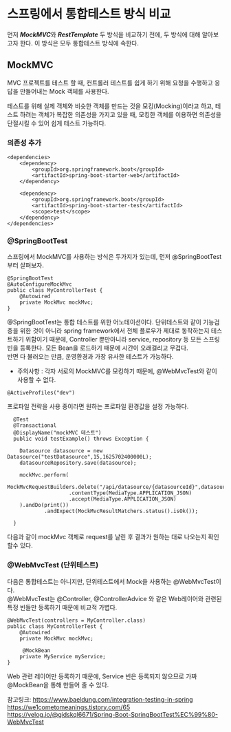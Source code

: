 # 스프링에서 통합테스트 방식 비교

먼저 ***MockMVC***와 ***RestTemplate*** 두 방식을 비교하기 전에, 두 방식에 대해 알아보고자 한다. 
이 방식은 모두 통합테스트 방식에 속한다. 

## MockMVC
MVC 프로젝트를 테스트 할 때, 컨트롤러 테스트를 쉽게 하기 위해 요청을 수행하고 응답을 만들어내는 Mock 객체를 사용한다. 

테스트를 위해 실제 객체와 비슷한 객체를 만드는 것을 모킹(Mocking)이라고 하고, 테스트 하려는 객체가 복잡한 의존성을 가지고 있을 때, 모킹한 객체를 이용하면 의존성을 단절시킬 수 있어 쉽게 테스트 가능하다. 

### 의존성 추가

```
<dependencies>
    <dependency>
        <groupId>org.springframework.boot</groupId>
        <artifactId>spring-boot-starter-web</artifactId>
    </dependency>

    <dependency>
        <groupId>org.springframework.boot</groupId>
        <artifactId>spring-boot-starter-test</artifactId>
        <scope>test</scope>
    </dependency>
</dependencies>
```

### @SpringBootTest

스프링에서 MockMVC를 사용하는 방식은 두가지가 있는데, 먼저 @SpringBootTest 부터 살펴보자. 

```
@SpringBootTest
@AutoConfigureMockMvc
public class MyControllerTest {
    @Autowired
    private MockMvc mockMvc;
}
```
 
@SpringBootTest는 통합 테스트를 위한 어노테이션이다. 
단위테스트와 같이 기능검증을 위한 것이 아니라 spring framework에서 전체 플로우가 제대로 동작하는지 테스트하기 위함이기 때문에, Controller 뿐만아니라 service, repository 등 모든 스프링 빈을 등록한다. 모든 Bean을 로드하기 때문에 시간이 오래걸리고 무겁다.    
반면 다 불러오는 만큼, 운영환경과 가장 유사한 테스트가 가능하다.    
* 주의사항 : 각자 서로의 MockMVC를 모킹하기 때문에, @WebMvcTest와 같이 사용할 수 없다. 

```
@ActiveProfiles("dev")
```
프로파일 전략을 사용 중이라면 원하는 프로파일 환경값을 설정 가능하다. 


```
  @Test
  @Transactional
  @DisplayName("mockMVC 테스트")
  public void testExample() throws Exception {

    Datasource datasource = new Datasource("testDatasource",15,1625702400000L);
    datasourceRepository.save(datasource);

    mockMvc.perform(
                    MockMvcRequestBuilders.delete("/api/datasource/{datasourceId}",datasource.getId().toString())
                    .contentType(MediaType.APPLICATION_JSON)
                    .accept(MediaType.APPLICATION_JSON)
    ).andDo(print())
            .andExpect(MockMvcResultMatchers.status().isOk());

  }

```
다음과 같이 mockMvc 객체로 request를 날린 후 결과가 원하는 대로 나오는지 확인할수 있다. 


### @WebMvcTest (단위테스트)

다음은 통합테스트는 아니지만, 단위테스트에서 Mock을 사용하는 @WebMvcTest이다.    
@WebMvcTest는 @Controller, @ControllerAdvice 와 같은 Web레이어와 관련된 특정 빈들만 등록하기 때문에 비교적 가볍다. 

```
@WebMvcTest(controllers = MyController.class)
public class MyControllerTest {
    @Autowired
    private MockMvc mockMvc;
    
     @MockBean
    private MyService myService;
}
```
Web 관련 레이어만 등록하기 때문에, Service 빈은 등록되지 않으므로 가짜 @MockBean을 통해 만들어 줄 수 있다.   













참고링크: 
https://www.baeldung.com/integration-testing-in-spring   
https://we1cometomeanings.tistory.com/65   
https://velog.io/@gidskql6671/Spring-Boot-SpringBootTest%EC%99%80-WebMvcTest

